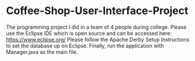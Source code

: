 # Coffee-Shop-User-Interface-Project
The programming project I did in a team of 4 people during college.
Please use the Eclipse IDE which is open source and can be accessed here: https://www.eclipse.org/
Please follow the Apache Derby Setup Instructions to set the database up on Eclipse.
Finally, run the application with Manager.java as the main file.
